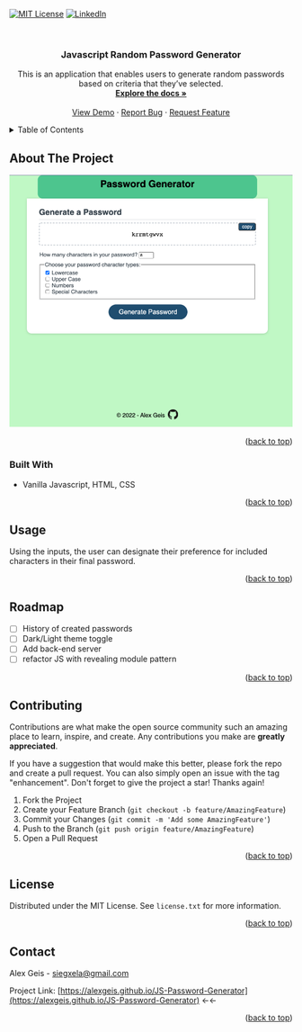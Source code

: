 <!-- # Javascript Random Password Generator

This is an application that enables users to generate random passwords based on criteria that they’ve selected.

## Deployment Details

Repo: [JS Random Password Generator - Alex Geis Github](https://github.com/alexgeis/JS-Password-Homework)

GitHub Pages URL: [JS Random Password Generator](https://alexgeis.github.io/JS-Password-Homework/)

Screenshot: ![The Password Generator application displays a red button to "Generate Password".](./Assets/password-generator-screenshot1.png)
-->

<div id="top"></div>
<!-- PROJECT SHIELDS -->
<!-- [![Contributors][contributors-shield]][contributors-url]
[![Forks][forks-shield]][forks-url]
[![Stargazers][stars-shield]][stars-url]
[![Issues][issues-shield]][issues-url] -->

[![MIT License][license-shield]][license-url]
[![LinkedIn][linkedin-shield]][linkedin-url]

<!-- PROJECT LOGO -->
<br />
<div align="center">
  <!-- <a href="https://github.com/alexgeis/JS-Password-Generator">
    <img src="images/logo.png" alt="Logo" width="80" height="80">
  </a> -->

<h3 align="center">Javascript Random Password Generator</h3>

  <p align="center">
    This is an application that enables users to generate random passwords based on criteria that they’ve selected.
    <br />
    <a href="https://github.com/alexgeis/JS-Password-Generator"><strong>Explore the docs »</strong></a>
    <br />
    <br />
    <a href="alexgeis.github.io/js-password-generator/">View Demo</a>
    ·
    <a href="https://github.com/alexgeis/JS-Password-Generator/issues">Report Bug</a>
    ·
    <a href="https://github.com/alexgeis/JS-Password-Generator/issues">Request Feature</a>
  </p>
</div>

<!-- TABLE OF CONTENTS -->
<details>
  <summary>Table of Contents</summary>
  <ol>
    <li>
      <a href="#about-the-project">About The Project</a>
      <ul>
        <li><a href="#built-with">Built With</a></li>
      </ul>
    </li>
    <!-- <li>
      <a href="#getting-started">Getting Started</a>
      <ul>
        <li><a href="#prerequisites">Prerequisites</a></li>
        <li><a href="#installation">Installation</a></li>
      </ul>
    </li> -->
    <li><a href="#usage">Usage</a></li>
    <li><a href="#roadmap">Roadmap</a></li>
    <li><a href="#contributing">Contributing</a></li>
    <li><a href="#license">License</a></li>
    <li><a href="#contact">Contact</a></li>
    <!-- <li><a href="#acknowledgments">Acknowledgments</a></li> -->
  </ol>
</details>

<!-- ABOUT THE PROJECT -->

## About The Project

[![Password Generator application displays an input and confirm button to "Generate Password".][product-screenshot]](https://github.com/alexgeis/JS-Password-Generator)

<p align="right">(<a href="#top">back to top</a>)</p>

### Built With

- Vanilla Javascript, HTML, CSS

<p align="right">(<a href="#top">back to top</a>)</p>

<!-- GETTING STARTED -->
<!-- ## Getting Started

This is an example of how you may give instructions on setting up your project locally.
To get a local copy up and running follow these simple example steps.

### Prerequisites

This is an example of how to list things you need to use the software and how to install them.
* npm
  ```sh
  npm install npm@latest -g
  ```

### Installation

1. Get a free API Key at [https://example.com](https://example.com)
2. Clone the repo
   ```sh
   git clone https://github.com/alexgeis/JS-Password-Generator.git
   ```
3. Install NPM packages
   ```sh
   npm install
   ```
4. Enter your API in `config.js`
   ```js
   const API_KEY = 'ENTER YOUR API';
   ```

<p align="right">(<a href="#top">back to top</a>)</p>
 -->

<!-- USAGE EXAMPLES -->

## Usage

Using the inputs, the user can designate their preference for included characters in their final password.

<!-- _For more examples, please refer to the [Documentation](https://example.com)_ -->

<p align="right">(<a href="#top">back to top</a>)</p>

<!-- ROADMAP -->

## Roadmap

- [ ] History of created passwords
- [ ] Dark/Light theme toggle
- [ ] Add back-end server
- [ ] refactor JS with revealing module pattern

<!-- See the [open issues](https://github.com/alexgeis/JS-Password-Generator/issues) for a full list of proposed features (and known issues). -->

<p align="right">(<a href="#top">back to top</a>)</p>

<!-- CONTRIBUTING -->

## Contributing

Contributions are what make the open source community such an amazing place to learn, inspire, and create. Any contributions you make are **greatly appreciated**.

If you have a suggestion that would make this better, please fork the repo and create a pull request. You can also simply open an issue with the tag "enhancement".
Don't forget to give the project a star! Thanks again!

1. Fork the Project
2. Create your Feature Branch (`git checkout -b feature/AmazingFeature`)
3. Commit your Changes (`git commit -m 'Add some AmazingFeature'`)
4. Push to the Branch (`git push origin feature/AmazingFeature`)
5. Open a Pull Request

<p align="right">(<a href="#top">back to top</a>)</p>

<!-- LICENSE -->

## License

Distributed under the MIT License. See `license.txt` for more information.

<p align="right">(<a href="#top">back to top</a>)</p>

<!-- CONTACT -->

## Contact

Alex Geis - siegxela@gmail.com

Project Link: [https://alexgeis.github.io/JS-Password-Generator](https://alexgeis.github.io/JS-Password-Generator) &larr;&larr;

<p align="right">(<a href="#top">back to top</a>)</p>

<!-- ACKNOWLEDGMENTS -->
<!--
## Acknowledgments

- []()
- []()
- []()

<p align="right">(<a href="#top">back to top</a>)</p> -->

<!-- MARKDOWN LINKS & IMAGES -->
<!-- https://www.markdownguide.org/basic-syntax/#reference-style-links -->

[contributors-shield]: https://img.shields.io/github/contributors/alexgeis/JS-Password-Generator.svg?style=for-the-badge
[contributors-url]: https://github.com/alexgeis/JS-Password-Generator/graphs/contributors
[forks-shield]: https://img.shields.io/github/forks/alexgeis/JS-Password-Generator.svg?style=for-the-badge
[forks-url]: https://github.com/alexgeis/JS-Password-Generator/network/members
[stars-shield]: https://img.shields.io/github/stars/alexgeis/JS-Password-Generator.svg?style=for-the-badge
[stars-url]: https://github.com/alexgeis/JS-Password-Generator/stargazers
[issues-shield]: https://img.shields.io/github/issues/alexgeis/JS-Password-Generator.svg?style=for-the-badge
[issues-url]: https://github.com/alexgeis/JS-Password-Generator/issues
[license-shield]: https://img.shields.io/github/license/alexgeis/JS-Password-Generator.svg?style=for-the-badge
[license-url]: https://github.com/alexgeis/JS-Password-Generator/blob/main/license.txt
[linkedin-shield]: https://img.shields.io/badge/-LinkedIn-black.svg?style=for-the-badge&logo=linkedin&colorB=555
[linkedin-url]: https://www.linkedin.com/in/alexngeis/
[product-screenshot]: ./Assets/password-generator-screenshot1.png
